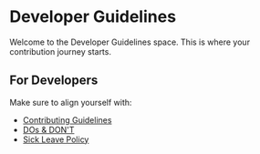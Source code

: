 # Developer Guidelines
Welcome to the Developer Guidelines space.
This is where your contribution journey starts.

## For Developers

Make sure to align yourself with:
- [Contributing Guidelines](./.github/CONTRIBUTING.md)
- [DOs & DON'T](.github/DONTS.md)
- [Sick Leave Policy](./.github/LEAVE_POLICY.md)
